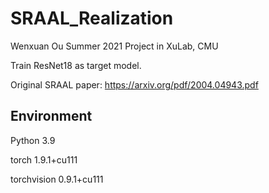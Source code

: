 # SRAAL_Realization

Wenxuan Ou Summer 2021 Project in XuLab, CMU

Train ResNet18 as target model.

Original SRAAL paper: https://arxiv.org/pdf/2004.04943.pdf


## Environment

Python 3.9

torch 1.9.1+cu111

torchvision 0.9.1+cu111
